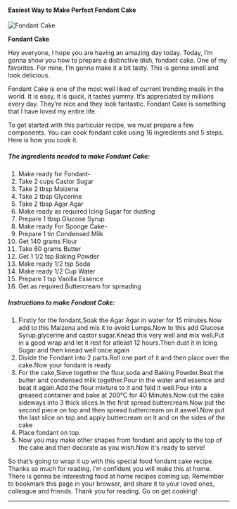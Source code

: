             

#### Easiest Way to Make Perfect Fondant Cake

![Fondant Cake](https://img-global.cpcdn.com/recipes/24bc08c90186b69f/751x532cq70/fondant-cake-recipe-main-photo.jpg)

**Fondant Cake**

Hey everyone, I hope you are having an amazing day today. Today, I’m gonna show you how to prepare a distinctive dish, fondant cake. One of my favorites. For mine, I’m gonna make it a bit tasty. This is gonna smell and look delicious.

Fondant Cake is one of the most well liked of current trending meals in the world. It is easy, it is quick, it tastes yummy. It’s appreciated by millions every day. They’re nice and they look fantastic. Fondant Cake is something that I have loved my entire life.

To get started with this particular recipe, we must prepare a few components. You can cook fondant cake using 16 ingredients and 5 steps. Here is how you cook it.

##### The ingredients needed to make Fondant Cake:

1.  Make ready for Fondant-
2.  Take 2 cups Castor Sugar
3.  Take 2 tbsp Maizena
4.  Take 2 tbsp Glycerine
5.  Take 2 tbsp Agar Agar
6.  Make ready as required Icing Sugar for dusting
7.  Prepare 1 tbsp Glucose Syrup
8.  Make ready For Sponge Cake-
9.  Prepare 1 tin Condensed Milk
10.  Get 140 grams Flour
11.  Take 60 grams Butter
12.  Get 1 1/2 tsp Baking Powder
13.  Make ready 1/2 tsp Soda
14.  Make ready 1/2 Cup Water
15.  Prepare 1 tsp Vanilla Essence
16.  Get as required Buttercream for spreading

##### Instructions to make Fondant Cake:

1.  Firstly for the fondant,Soak the Agar Agar in water for 15 minutes.Now add to this Maizena and mix it to avoid Lumps.Now to this add Glucose Syrup,glycerine and castor sugar.Knead this very well and mix well.Put in a good wrap and let it rest for atleast 12 hours.Then dust it in Icing Sugar and then knead well once again
2.  Divide the Fondant into 2 parts.Roll one part of it and then place over the cake.Now your fondant is ready
3.  For the cake,Sieve together the flour,soda and Baking Powder.Beat the butter and condensed milk together.Pour in the water and essence and beat it again.Add the flour mixture to it and fold it well.Pour into a greased container and bake at 200°C for 40 Minutes.Now cut the cake sideways into 3 thick slices.In the first spread buttercream.Now put the second piece on top and then spread buttercream on it aswell.Now put the last slice on top and apply buttercream on it and on the sides of the cake
4.  Place fondant on top.
5.  Now you may make other shapes from fondant and apply to the top of the cake and then decorate as you wish.Now it's ready to serve!

So that’s going to wrap it up with this special food fondant cake recipe. Thanks so much for reading. I’m confident you will make this at home. There is gonna be interesting food at home recipes coming up. Remember to bookmark this page in your browser, and share it to your loved ones, colleague and friends. Thank you for reading. Go on get cooking!

* * *